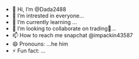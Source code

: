 - 👋 Hi, I’m @Dada2488
- 👀 I’m intrested in everyone...
- 🌱 I’m currently learning ...
- 💞️ I’m looking to collaborate on trading📸...
- 📫 How to reach me snapchat @impackin43587
- 😄 Pronouns: ...he him
- ⚡ Fun fact: ...

<!---
Dada2488/Dada2488 is a ✨ special ✨ repository because its `README.md` (this file) appears on your GitHub profile.
You can click the Preview link to take a look at your changes.
--->
